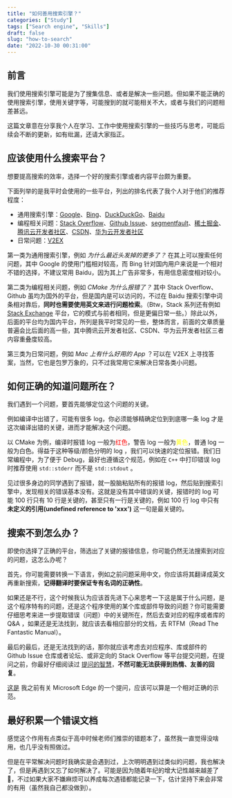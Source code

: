 ```yaml
---
title: "如何善用搜索引擎？"
categories: ["Study"]
tags: ["Search engine", "Skills"]
draft: false
slug: "how-to-search"
date: "2022-10-30 00:31:00"
---
```


## 前言

我们使用搜索引擎可能是为了搜集信息、或者是解决一些问题。但如果不能正确的使用搜索引擎，使用关键字等，可能搜到的就可能相关不大，或者与我们的问题相差甚远。

这篇文章意在分享我个人在学习、工作中使用搜索引擎的一些技巧与思考，可能后续会不断的更新，如有纰漏，还请大家指正。

## 应该使用什么搜索平台？

想要提高搜索的效率，选择一个好的搜索引擎或者内容平台颇为重要。

下面列举的是我平时会使用的一些平台，列出的排名代表了我个人对于他们的推荐程度：

+ 通用搜索引擎：[Google](https://google.com)、[Bing](https://bing.com)、[DuckDuckGo](https://duckduckgo.com)、[Baidu](https://baidu.com)
+ 编程相关问题：[Stack Overflow](https://stackoverflow.com)、[Github Issue](https://github.com)、[segmentfault](https://segmentfault.com)、[稀土掘金](https://juejin.cn)、[腾讯云开发者社区](https://cloud.tencent.com/developer)、[CSDN](https://www.csdn.net)、[华为云开发者社区](https://developer.huaweicloud.com)
+ 日常问题：[V2EX](https://www.v2ex.com)

第一类为通用搜索引擎，例如 *为什么最近头发掉的更多了？* 在其上可以搜索任何问题，其中 Google 的使用门槛相对较高，而 Bing 针对国内用户来说是一个相对不错的选择，不建议常用 Baidu，因为其上广告非常多，有用信息密度相对较小。

第二类为编程相关问题，例如 *CMake 为什么报错了？* 其中 Stack Overflow、Github 虽均为国外的平台，但是国内是可以访问的，不过在 Baidu 搜索引擎中词条相对靠后，**同时也需要使用英文来进行问题检索**。（Btw，Stack 系列还有例如 [Stack Exchange](https://stackexchange.com) 平台，它的模式与前者相同，但是更偏日常一些。）除此以外，后面的平台均为国内平台，所列是我平时常见的一些，整体而言，前面的文章质量普遍会比后面的高一些，其中腾讯云开发者社区、CSDN、华为云开发者社区三者内容重叠度较高。

第三类为日常问题，例如 *Mac 上有什么好用的 App* ？可以在 V2EX 上寻找答案，当然，它也是包罗万象的，只不过我常用它来解决日常各类小问题。

## 如何正确的知道问题所在？

我们遇到一个问题，要首先能够定位这个问题的关键。

例如编译中出错了，可能有很多 log，你必须能够精确定位到到底哪一条 log 才是这次编译出错的关键，进而才能解决这个问题。

以 CMake 为例，编译时报错 log 一般为<font color="red">红色</font>，警告 log 一般为<font color="yellow">黄色</font>，普通 log 一般为白色。得益于这种等级/颜色分明的 log ，我们可以快速的定位报错。我们日常编程中，为了便于 Debug，最好也遵循这个规范，例如在 `C++` 中打印错误 log 时推荐使用 `std::stderr` 而不是 `std::stdout` 。

见过很多身边的同学遇到了报错，就一股脑粘贴所有的报错 log，然后贴到搜索引擎中，发现相关的错误基本没有。这就是没有其中错误的关键，报错时的 log 可能 100 行只有 10 行是关键的，甚至只有一行是关键的，例如 100 行 log 中只有 **未定义的引用(undefined reference to 'xxx')** 这一句是最关键的。

## 搜索不到怎么办？

即使你选择了正确的平台，筛选出了关键的报错信息，你可能仍然无法搜索到对应的问题，这怎么办呢？

首先，你可能需要转换一下语言，例如之前问题采用中文，你应该将其翻译成英文再重新搜索，**记得翻译时要保证专有名词的正确性**。

如果还是不行，这个时候我认为应该首先进下心来思考一下这是属于什么问题，是这个程序特有的问题，还是这个程序使用的某个库或部件导致的问题？你可能需要仔细思考来进一步提取错误（问题）中的关键所在，然后去查对应的程序或者库的 Q&A ，如果还是无法找到，就应该去看相应部分的文档，去 RTFM（Read The Fantastic Manual）。

最后的最后，还是无法找到的话，那你就应该考虑去对应程序、库或部件的 Github Issue 仓库或者论坛、或非定向的 Stack Overflow 等平台提交问题，在提问之前，你最好仔细阅读过 [提问的智慧](https://github.com/ryanhanwu/How-To-Ask-Questions-The-Smart-Way/blob/main/README-zh_CN.md)，**不然可能无法获得到热情、友善的回复**。

[这是](https://techcommunity.microsoft.com/t5/discussions/microsoft-edge-crash-when-i-login-in-my-microsoft-account-linux/m-p/3284922) 我之前有关 Microsoft Edge 的一个提问，应该可以算是一个相对正确的示范。

## 最好积累一个错误文档

感觉这个作用有点类似于高中时候老师们推崇的错题本了，虽然我一直觉得没啥用，也几乎没有照做过。

但是在平常解决问题时我确实是会遇到过，上次明明遇到过类似的问题，我也解决了，但是再遇到又忘了如何解决了。可能是因为随着年纪的增大记性越来越差了🤣，不过如果大家不嫌麻烦可以养成每次遇错都能记录一下，估计坚持下来会非常的有用（虽然我自己都没做到）。
